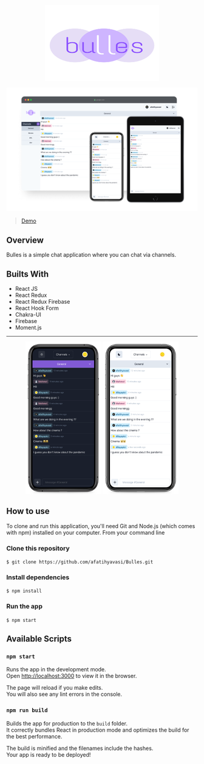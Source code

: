 <p align="center">  <img width="300" height="200" src="https://raw.githubusercontent.com/afatihyavasi/Bulles/c2449f314300560c27955a684620b042a0949113/src/assets/img/bullesLogo.svg">
 </p>  

<p align="center">  <img  src="https://raw.githubusercontent.com/afatihyavasi/Bulles/master/src/assets/img/responsiveScreens.png"/>
 </p>  

> [Demo](https://bulles-afatihyavasi.web.app/)

## Overview
Bulles is a simple chat application where you can chat via channels.

## Builts With
- React JS
- React Redux
- React Redux Firebase
- React Hook Form
- Chakra-UI
- Firebase
- Moment.js
<hr/>

<p align="center" >  <img width="200" height="400"   src="https://raw.githubusercontent.com/afatihyavasi/Bulles/master/src/assets/img/mobileDarkMockup.png"/>
<img width="200" height="400"   src="https://raw.githubusercontent.com/afatihyavasi/Bulles/master/src/assets/img/mobileLightMockup.png"/>
 </p>  


## How to use 

To clone and run this application, you'll need Git and Node.js (which comes with npm) installed on your computer. From your command line


### Clone this repository
```$ git clone https://github.com/afatihyavasi/Bulles.git```

### Install dependencies
```$ npm install```

### Run the app
```$ npm start```


## Available Scripts

### `npm start`

Runs the app in the development mode.\
Open [http://localhost:3000](http://localhost:3000) to view it in the browser.

The page will reload if you make edits.\
You will also see any lint errors in the console.

### `npm run build`

Builds the app for production to the `build` folder.\
It correctly bundles React in production mode and optimizes the build for the best performance.

The build is minified and the filenames include the hashes.\
Your app is ready to be deployed!

 
 



